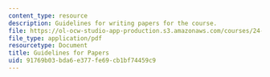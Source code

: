 ```yaml
---
content_type: resource
description: Guidelines for writing papers for the course.
file: https://ol-ocw-studio-app-production.s3.amazonaws.com/courses/24-201-topics-in-the-history-of-philosophy-justice-political-economy-spring-2016/91769b03bda6e377fe69cb1bf74459c9_MIT24_201S16_Guidelines.pdf
file_type: application/pdf
resourcetype: Document
title: Guidelines for Papers
uid: 91769b03-bda6-e377-fe69-cb1bf74459c9
---
```

